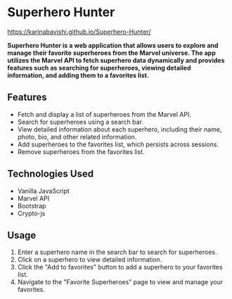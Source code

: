 
# Superhero Hunter
https://karinabavishi.github.io/Superhero-Hunter/

**Superhero Hunter is a web application that allows users to explore and manage their favorite superheroes from the Marvel universe. The app utilizes the Marvel API to fetch superhero data dynamically and provides features such as searching for superheroes, viewing detailed information, and adding them to a favorites list.**
## Features
+ Fetch and display a list of superheroes from the Marvel API.
+ Search for superheroes using a search bar.
+ View detailed information about each superhero, including their name, photo, bio, and other related information.
+ Add superheroes to the favorites list, which persists across sessions.
+ Remove superheroes from the favorites list.

## Technologies Used
+ Vanilla JavaScript
+ Marvel API
+ Bootstrap
+ Crypto-js

## Usage
1. Enter a superhero name in the search bar to search for superheroes.
2. Click on a superhero to view detailed information.
3. Click the "Add to favorites" button to add a superhero to your favorites list.
4. Navigate to the "Favorite Superheroes" page to view and manage your favorites.
